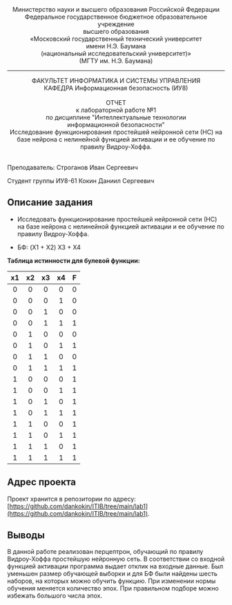 <div align="center">
Министерство науки и высшего образования Российской Федерации <br />
Федеральное государственное бюджетное образовательное учреждение <br />
высшего образования <br />
«Московский государственный технический университет <br />
имени Н.Э. Баумана <br />
(национальный исследовательский университет)» <br />
(МГТУ им. Н.Э. Баумана)
</div>
<hr />
<div align="center">
ФАКУЛЬТЕТ ИНФОРМАТИКА И СИСТЕМЫ УПРАВЛЕНИЯ <br />
КАФЕДРА Информационная безопасность (ИУ8)
</div>
<br />
<div align="center">
ОТЧЕТ <br />
к лабораторной работе №1 <br />
по дисциплине "Интеллектуальные технологии <br />
информационной безопасности" <br />
Исследование функционирования простейшей нейронной сети (НС) на базе нейрона с нелинейной функцией активации и ее обучение по правилу Видроу-Хоффа.<br />
</div>
<br />

Преподаватель: Строганов Иван Сергеевич

Студент группы ИУ8-61 Кокин Даниил Сергеевич

## Описание задания

* Исследовать функционирование простейшей нейронной сети (НС) на базе нейрона
с нелинейной функцией активации и ее обучение по правилу Видроу-Хоффа.

* БФ: (X1 + X2) X3 + X4

**Таблица истинности для булевой функции:**

| x1| x2 | x3 | x4 | F |
|:---:|:---:|:---:|:---:|:---:|
| 0 | 0 | 0 | 0 | 0 |
| 0 | 0 | 0 | 1 | 0 |
| 0 | 0 | 1 | 0 | 0 |
| 0 | 0 | 1 | 1 | 1 |
| 0 | 1 | 0 | 0 | 0 |
| 0 | 1 | 0 | 1 | 1 |
| 0 | 1 | 1 | 0 | 0 |
| 0 | 1 | 1 | 1 | 1 |
| 1 | 0 | 0 | 0 | 1 |
| 1 | 0 | 0 | 1 | 1 |
| 1 | 0 | 1 | 0 | 1 |
| 1 | 0 | 1 | 1 | 1 |
| 1 | 1 | 0 | 0 | 1 |
| 1 | 1 | 0 | 1 | 1 |
| 1 | 1 | 1 | 0 | 1 |
| 1 | 1 | 1 | 1 | 1 |

## Адрес проекта

Проект хранится в репозитории по адресу: [https://github.com/dankokin/ITIB/tree/main/lab1](https://github.com/dankokin/ITIB/tree/main/lab1).

## Выводы

В данной работе реализован перцептрон, обучающий по правилу Видроу-Хоффа простейшую нейронную сеть. В соответствии со входной функцией активации программа выдает отклик на входные данные. Был уменьшен размер обучающей выборки и для БФ были найдены шесть наборов, на которых можно обучить функцию. При изменении нормы обучения меняется количество эпох. При правильном подборе можно избежать большого числа эпох.